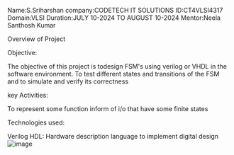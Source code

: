 Name:S.Sriharshan
company:CODETECH IT SOLUTIONS
ID:CT4VLSI4317
Domain:VLSI
Duration:JULY 10-2024 TO AUGUST 10-2024
Mentor:Neela Santhosh Kumar

Overview of Project

Objective:

The objective of this project is todesign FSM's using verilog or VHDL in the software environment. To test different states and transitions of the FSM and to simulate and verify its correctness

key Activities:

To represent some function inform of i/o that have some finite states

Technologies used:

Verilog HDL: Hardware description language to implement digital design
![image](https://github.com/user-attachments/assets/a13a8559-c78c-40f5-8f9b-1bed9e03a2b9)

